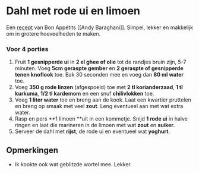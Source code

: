 # Dahl met rode ui en limoen

Een [recept](https://www.bonappetit.com/recipe/spiced-dal-with-fluffy-rice-and-salted-yogurt) van Bon Appétits [[Andy Baraghani]]. Simpel, lekker en makkelijk om in grotere hoeveelheden te maken.

### Voor 4 porties

1. Fruit **1 gesnipperde ui** in **2 el ghee of olie** tot de randjes bruin zijn, 5-7 minuten. Voeg **5cm geraspte gember** en **2 geraspte of gesnipperde tenen knoflook** toe. Bak 30 seconden mee en voeg dan **80 ml water** toe.
2. Voeg **350 g rode linzen** (afgespoeld) toe met **2 tl korianderzaad**, **1 tl kurkuma**, **1/2 tl kardemom** en een snuf **chilivlokken** toe.
3. Voeg **1 liter water** toe en breng aan de kook. Laat een kwartier pruttelen en breng op smaak met veel **zout**. Leng eventueel aan met wat extra water.
4. Rasp en pers **1 limoen **uit in een kommetje. Snijd **1 rode ui** in halve ringen en laat die marineren in de limoen met wat **zout** en **suiker**.
5. Serveer de dahl met **rijst**, de rode ui en eventueel wat **yoghurt**.

## Opmerkingen
- Ik kookte ook wat geblitzde wortel mee. Lekker.